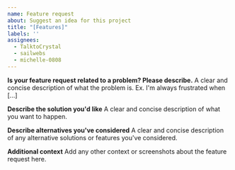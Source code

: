 ```yaml
---
name: Feature request
about: Suggest an idea for this project
title: "[Features]"
labels: ''
assignees: 
  - TalktoCrystal
  - sailwebs
  - michelle-0808
---
```


**Is your feature request related to a problem? Please describe.**
A clear and concise description of what the problem is. Ex. I'm always frustrated when [...]

**Describe the solution you'd like**
A clear and concise description of what you want to happen.

**Describe alternatives you've considered**
A clear and concise description of any alternative solutions or features you've considered.

**Additional context**
Add any other context or screenshots about the feature request here.

